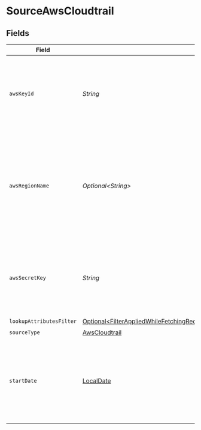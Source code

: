 # SourceAwsCloudtrail


## Fields

| Field                                                                                                                                                                                                                                                  | Type                                                                                                                                                                                                                                                   | Required                                                                                                                                                                                                                                               | Description                                                                                                                                                                                                                                            | Example                                                                                                                                                                                                                                                |
| ------------------------------------------------------------------------------------------------------------------------------------------------------------------------------------------------------------------------------------------------------ | ------------------------------------------------------------------------------------------------------------------------------------------------------------------------------------------------------------------------------------------------------ | ------------------------------------------------------------------------------------------------------------------------------------------------------------------------------------------------------------------------------------------------------ | ------------------------------------------------------------------------------------------------------------------------------------------------------------------------------------------------------------------------------------------------------ | ------------------------------------------------------------------------------------------------------------------------------------------------------------------------------------------------------------------------------------------------------ |
| `awsKeyId`                                                                                                                                                                                                                                             | *String*                                                                                                                                                                                                                                               | :heavy_check_mark:                                                                                                                                                                                                                                     | AWS CloudTrail Access Key ID. See the <a href="https://docs.airbyte.com/integrations/sources/aws-cloudtrail">docs</a> for more information on how to obtain this key.                                                                                  |                                                                                                                                                                                                                                                        |
| `awsRegionName`                                                                                                                                                                                                                                        | *Optional\<String>*                                                                                                                                                                                                                                    | :heavy_minus_sign:                                                                                                                                                                                                                                     | The default AWS Region to use, for example, us-west-1 or us-west-2. When specifying a Region inline during client initialization, this property is named region_name.                                                                                  |                                                                                                                                                                                                                                                        |
| `awsSecretKey`                                                                                                                                                                                                                                         | *String*                                                                                                                                                                                                                                               | :heavy_check_mark:                                                                                                                                                                                                                                     | AWS CloudTrail Access Key ID. See the <a href="https://docs.airbyte.com/integrations/sources/aws-cloudtrail">docs</a> for more information on how to obtain this key.                                                                                  |                                                                                                                                                                                                                                                        |
| `lookupAttributesFilter`                                                                                                                                                                                                                               | [Optional\<FilterAppliedWhileFetchingRecordsBasedOnAttributeKeyAndAttributeValueWhichWillBeAppendedOnTheRequestBody>](../../models/shared/FilterAppliedWhileFetchingRecordsBasedOnAttributeKeyAndAttributeValueWhichWillBeAppendedOnTheRequestBody.md) | :heavy_minus_sign:                                                                                                                                                                                                                                     | N/A                                                                                                                                                                                                                                                    |                                                                                                                                                                                                                                                        |
| `sourceType`                                                                                                                                                                                                                                           | [AwsCloudtrail](../../models/shared/AwsCloudtrail.md)                                                                                                                                                                                                  | :heavy_check_mark:                                                                                                                                                                                                                                     | N/A                                                                                                                                                                                                                                                    |                                                                                                                                                                                                                                                        |
| `startDate`                                                                                                                                                                                                                                            | [LocalDate](https://docs.oracle.com/javase/8/docs/api/java/time/LocalDate.html)                                                                                                                                                                        | :heavy_minus_sign:                                                                                                                                                                                                                                     | The date you would like to replicate data. Data in AWS CloudTrail is available for last 90 days only. Format: YYYY-MM-DD.                                                                                                                              | 2021-01-01                                                                                                                                                                                                                                             |